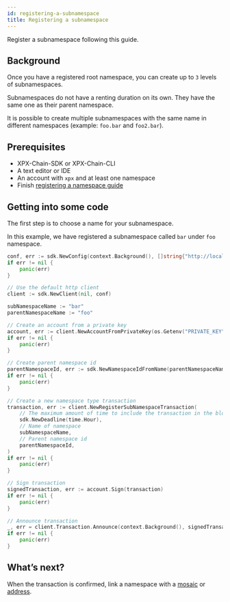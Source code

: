 ```yaml
---
id: registering-a-subnamespace
title: Registering a subnamespace
---
```


Register a subnamespace following this guide.

## Background

Once you have a registered root namespace, you can create up to `3` levels of subnamespaces.

Subnamespaces do not have a renting duration on its own. They have the same one as their parent namespace.

It is possible to create multiple subnamespaces with the same name in different namespaces (example: `foo.bar` and `foo2.bar`).

## Prerequisites

- XPX-Chain-SDK or XPX-Chain-CLI
- A text editor or IDE
- An account with `xpx` and at least one namespace
- Finish [registering a namespace guide](./registering-a-namespace.md)

## Getting into some code

The first step is to choose a name for your subnamespace.

In this example, we have registered a subnamespace called `bar` under `foo` namespace.

<!--DOCUSAURUS_CODE_TABS-->
<!--Golang-->
```go
conf, err := sdk.NewConfig(context.Background(), []string{"http://localhost:3000"})
if err != nil {
    panic(err)
}

// Use the default http client
client := sdk.NewClient(nil, conf)

subNamespaceName := "bar"
parentNamespaceName := "foo"

// Create an account from a private key
account, err := client.NewAccountFromPrivateKey(os.Getenv("PRIVATE_KEY"))
if err != nil {
    panic(err)
}

// Create parent namespace id
parentNamespaceId, err := sdk.NewNamespaceIdFromName(parentNamespaceName)
if err != nil {
    panic(err)
}

// Create a new namespace type transaction
transaction, err := client.NewRegisterSubNamespaceTransaction(
    // The maximum amount of time to include the transaction in the blockchain.
    sdk.NewDeadline(time.Hour),
    // Name of namespace
    subNamespaceName,
    // Parent namespace id
    parentNamespaceId,
)
if err != nil {
    panic(err)
}

// Sign transaction
signedTransaction, err := account.Sign(transaction)
if err != nil {
    panic(err)
}

// Announce transaction
_, err = client.Transaction.Announce(context.Background(), signedTransaction)
if err != nil {
    panic(err)
}
```
<!--END_DOCUSAURUS_CODE_TABS-->

## What’s next?

When the transaction is confirmed, link a namespace with a [mosaic](./linking-a-namespace-to-a-mosaic.md) or [address](./linking-a-namespace-to-account.md).

